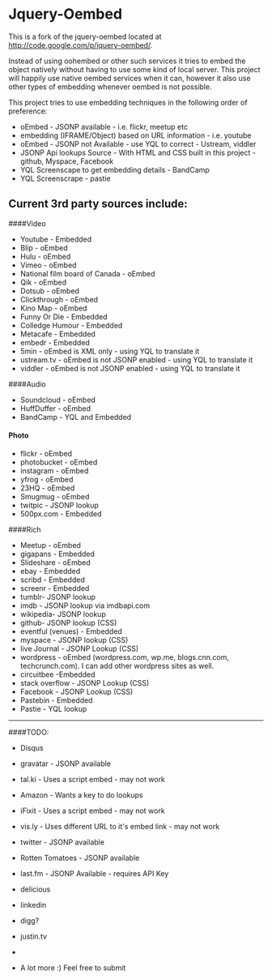 Jquery-Oembed
============

This is a fork of the jquery-oembed located at http://code.google.com/p/jquery-oembed/.

Instead of using oohembed or other such services it tries to embed the object natively without having to use some kind of local server.
This project will happily use native oembed services when it can, however it also use other types of embedding whenever oembed is not possible.

This project tries to use embedding techniques in the following order of preference:
* oEmbed - JSONP available - i.e. flickr, meetup etc
* embedding (IFRAME/Object) based on URL information - i.e. youtube
* oEmbed - JSONP not Available - use YQL to correct - Ustream, viddler
* JSONP Api lookups Source - With HTML and CSS built in this project - github, Myspace, Facebook
* YQL Screenscape to get embedding details - BandCamp
* YQL Screenscrape - pastie


Current 3rd party sources include:
---------------------------------
####Video

* Youtube - Embedded
* Blip - oEmbed
* Hulu - oEmbed
* Vimeo - oEmbed
* National film board of Canada - oEmbed
* Qik - oEmbed
* Dotsub - oEmbed
* Clickthrough - oEmbed
* Kino Map - oEmbed
* Funny Or Die - Embedded
* Colledge Humour - Embedded
* Metacafe - Embedded
* embedr - Embedded
* 5min - oEmbed is XML only - using YQL to translate it
* ustream.tv - oEmbed is not JSONP enabled - using YQL to translate it
* viddler - oEmbed is not JSONP enabled - using YQL to translate it

####Audio 

* Soundcloud - oEmbed
* HuffDuffer - oEmbed
* BandCamp - YQL and Embedded

#### Photo

* flickr - oEmbed
* photobucket - oEmbed
* instagram - oEmbed
* yfrog - oEmbed
* 23HQ - oEmbed
* Smugmug - oEmbed
* twitpic - JSONP lookup
* 500px.com - Embedded

####Rich

* Meetup - oEmbed
* gigapans - Embedded
* Slideshare - oEmbed
* ebay - Embedded
* scribd - Embedded
* screenr - Embedded
* tumblr- JSONP lookup
* imdb - JSONP lookup via imdbapi.com
* wikipedia- JSONP lookup
* github- JSONP lookup (CSS) 
* eventful (venues) - Embedded
* myspace - JSONP lookup (CSS) 
* live Journal - JSONP Lookup (CSS)
* wordpress - oEmbed (wordpress.com, wp.me, blogs.cnn.com, techcrunch.com). I can add other wordpress sites as well.
* circuitbee -Embedded
* stack overflow - JSONP Lookup (CSS)
* Facebook - JSONP Lookup (CSS)
* Pastebin - Embedded
* Pastie - YQL lookup

---
####TODO:

* Disqus
* gravatar - JSONP available
* tal.ki - Uses a script embed - may not work
* Amazon - Wants a key to do lookups
* iFixit - Uses a script embed - may not work
* vis.ly - Uses different URL to it's embed link - may not work
* twitter - JSONP available
* Rotten Tomatoes - JSONP available
* last.fm - JSONP Available - requires API Key
* delicious
* linkedin
* digg?
* justin.tv
* 

* A lot more :) Feel free to submit
